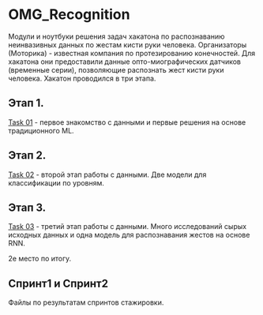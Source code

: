 # OMG_Recognition

Модули и ноутбуки решения задач хакатона по распознаванию неинвазивных данных по жестам кисти руки человека. Организаторы (Моторика) - известная компания по протезированию конечностей. Для хакатона они предоставили данные опто-миографических датчиков (временные серии), позволяющие распознать жест кисти руки человека. Хакатон проводился в три этапа.

## Этап 1. 
[Task 01](https://github.com/Genn007/OMG_Recognition/tree/main/Task01) - первое знакомство с данными и первые решения на основе традиционного ML.

## Этап 2.
[Task 02](https://github.com/Genn007/OMG_Recognition/tree/main/Task02) - второй этап работы с данными. Две модели для классификации по уровням. 

## Этап 3. 
[Task 03](https://github.com/Genn007/OMG_Recognition/tree/main/Task03) - третий этап работы с данными. Много исследований сырых исходных данных и одна модель для распознавания жестов на основе RNN. 

2е место по итогу. 

## Спринт1 и Спринт2
Файлы по результатам спринтов стажировки. 
